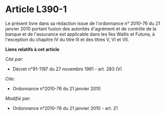 # Article L390-1

Le présent livre dans sa rédaction issue de l'ordonnance n° 2010-76 du 21 janvier 2010 portant fusion des autorités
d'agrément et de contrôle de la banque et de l'assurance est applicable dans les îles Wallis et Futuna, à l'exception du
chapitre IV du titre III et des titres V, VI et VII.

**Liens relatifs à cet article**

_Cité par_:

  - Décret n°91-1197 du 27 novembre 1991 - art. 283 (V)

_Cite_:

  - Ordonnance n°2010-76 du 21 janvier 2010

_Modifié par_:

  - Ordonnance n°2010-76 du 21 janvier 2010 - art. 21
